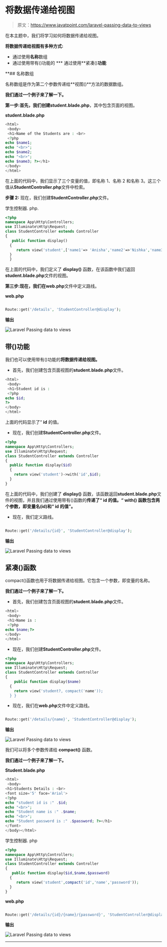 # 将数据传递给视图

> 原文：<https://www.javatpoint.com/laravel-passing-data-to-views>

在本主题中，我们将学习如何将数据传递给视图。

**将数据传递给视图有多种方式:**

*   通过使用**名称**数组
*   通过使用带有()功能的
***   通过使用**紧凑()**功能**

 **## 名称数组

名称数组是作为第二个参数传递给**视图()**方法的数据数组。

**我们通过一个例子来了解一下。**

**第一步:**首先，我们创建**student.blade.php**，其中包含页面的视图。

**student.blade.php**

```php
<html>
 <body>
 <h1>Name of the Students are : <br>
 <?php 
echo $name1;
echo "<br>";
echo $name2;
echo "<br>";
echo $name3; ?></h1>
</body>
</html>

```

在上面的代码中，我们显示了三个变量的值，即名称 1、名称 2 和名称 3。这三个值从**StudentController.php**文件中检索。

**步骤 2:** 现在，我们创建**StudentController.php**文件。

学生控制器. php.

```php
<?php
namespace App\Http\Controllers;
use Illuminate\Http\Request;
class StudentController extends Controller
{
   public function display()
  {
     return view('student',['name1'=> 'Anisha','name2'=>'Nishka','name3'=>'Sumit']);
  } 
  }

```

在上面的代码中，我们定义了 **display()** 函数，在该函数中我们返回**student.blade.php**文件的视图。

**第三步:**现在，我们在**web.php**文件中定义路线。

**web.php**

```php

Route::get('/details', 'StudentController@display');

```

**输出**

![Laravel Passing data to views](img/585d39c951524d1c4239a3f84568af46.png)

## 带()功能

我们也可以使用带有()功能的**将数据传递给视图。**

*   首先，我们创建包含页面视图的**student.blade.php**文件。

```php
<html>
 <body>
 <h1>Student id is : 
 <?php 
echo $id;
?>
</body>
</html>

```

上面的代码显示了“ **id** 的值。

*   现在，我们创建**StudentController.php**文件。

```php
<?php
namespace App\Http\Controllers;
use Illuminate\Http\Request;
class StudentController extends Controller
{
  public function display($id)
  {
    return view('student')->with('id',$id);
  } 
}

```

在上面的代码中，我们创建了 **display()** 函数，该函数返回**student.blade.php**文件的视图，并且我们通过使用带有()函数的**传递了“ **id** 的值。“ **with()** 函数包含两个参数，即变量名(id)和“ **id** 的值”。**

*   现在，我们定义路线。

```php

Route::get('/details/{id}', 'StudentController@display');

```

**输出**

![Laravel Passing data to views](img/54f9be1469115f38ac69f74ff97e20bb.png)

## 紧凑()函数

compact()函数也用于将数据传递给视图。它包含一个参数，即变量的名称。

**我们通过一个例子来了解一下。**

*   首先，我们创建包含页面视图的**student.blade.php**文件。

```php
<html>
 <body>
 <h1>Name is : 
 <?php 
echo $name;?>
</body>
</html>

```

*   现在，我们创建**StudentController.php**文件。

```php
<?php
namespace App\Http\Controllers;
use Illuminate\Http\Request;
class StudentController extends Controller
{
    public function display($name)
  {
    return view('student?, compact('name'));
  } }

```

*   现在，我们在**web.php**文件中定义路线。

```php

Route::get('/details/{name}', 'StudentController@display');

```

**输出**

![Laravel Passing data to views](img/fe7adfd981ae171b6f6d9e73f909cd5d.png)

我们可以将多个参数传递给 **compact()** 函数。

**我们通过一个例子来了解一下。**

**Student.blade.php**

```php
<html>
 <body>
<h1>Students Details : <br>
<font size='5' face='Arial'>
<?php 
echo "student id is :" .$id;
echo "<br>";
echo "Student name is :" .$name;
echo "<br>";
echo "Student password is :" .$password; ?></h1>
</font>
</body></html>

```

学生控制器. php

```php
<?php
namespace App\Http\Controllers;
use Illuminate\Http\Request;
class StudentController extends Controller
{
   public function display($id,$name,$password)
  {
     return view('student',compact('id','name','password'));
  } 
}

```

**web.php**

```php

Route::get('/details/{id}/{name}/{password}', 'StudentController@display');

```

**输出**

![Laravel Passing data to views](img/3efe0bc1f7dfbf71063f454b6dfb35ef.png)

* * ***